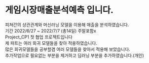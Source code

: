 # 게임시장매출분석예측 입니다.
피쳐간의 상관관계와 머신러닝 모델을 이용해 매출을 분석하였습니다.\
기간 2022/6/27 ~ 2022/7/7 (총14일) 주말포함x\
Project_CP1 첫 협업 프로젝트입니다\
제 파트는 여러 회귀 모델들을 찾아 적용하였습니다.\
많은 회귀모델들을 공부할겸 여러 모델들을 찾아서 적용해 보았습니다.\
추가작업으로 필요없는 부분을 제거하고 딥러닝 부분을 추가하였습니다.(개인)
